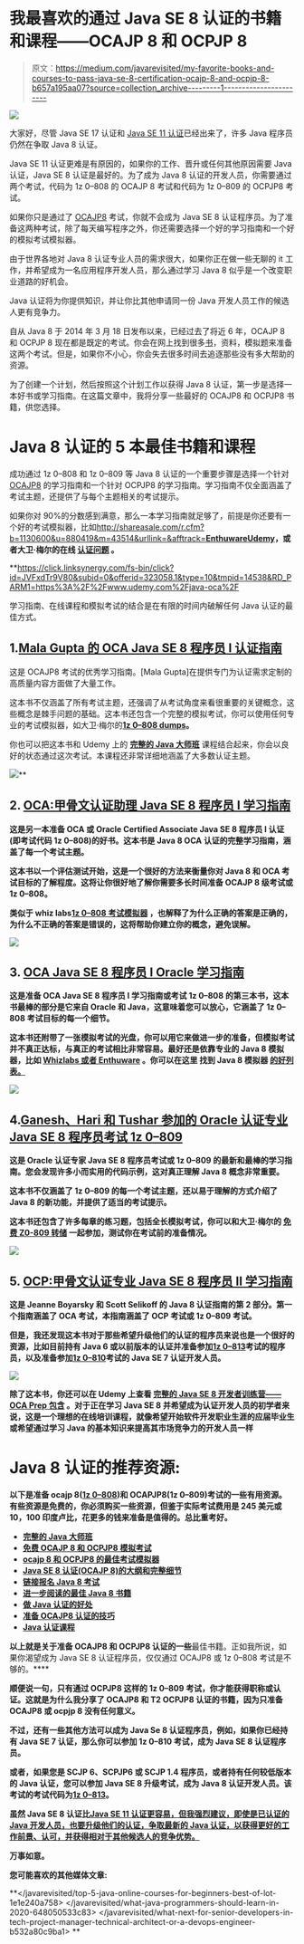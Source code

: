 # 我最喜欢的通过 Java SE 8 认证的书籍和课程——OCAJP 8 和 OCPJP 8

> 原文：<https://medium.com/javarevisited/my-favorite-books-and-courses-to-pass-java-se-8-certification-ocajp-8-and-ocpjp-8-b657a195aa07?source=collection_archive---------1----------------------->

[![](img/22cf29f49bc623b5e8a455ee5153bcf6.png)](https://click.linksynergy.com/fs-bin/click?id=JVFxdTr9V80&subid=0&offerid=323058.1&type=10&tmpid=14538&RD_PARM1=https%3A%2F%2Fwww.udemy.com%2Fjava-oca%2F)

大家好，尽管 Java SE 17 认证和 [Java SE 11 认证](https://javarevisited.blogspot.com/2019/12/how-to-crack-java-se-11-certification.html)已经出来了，许多 Java 程序员仍然在争取 Java 8 认证。

Java SE 11 认证更难是有原因的，如果你的工作、晋升或任何其他原因需要 Java 认证，Java SE 8 认证是最好的。为了成为 Java 8 认证的开发人员，你需要通过两个考试，代码为 1z 0–808 的 OCAJP 8 考试和代码为 1z 0–809 的 OCPJP8 考试。

如果你只是通过了 [OCAJP8](http://javarevisited.blogspot.sg/2014/09/latest-OCPJP-exam-java-8-certification-oracle-java-se-8.html) 考试，你就不会成为 Java SE 8 认证程序员。为了准备这两种考试，除了每天编写程序之外，你还需要选择一个好的学习指南和一个好的模拟考试模拟器。

由于世界各地对 Java 8 认证专业人员的需求很大，如果你正在做一些无聊的 it 工作，并希望成为一名应用程序开发人员，那么通过学习 Java 8 似乎是一个改变职业道路的好机会。

Java 认证将为你提供知识，并让你比其他申请同一份 Java 开发人员工作的候选人更有竞争力。

自从 Java 8 于 2014 年 3 月 18 日发布以来，已经过去了将近 6 年，OCAJP 8 和 OCPJP 8 现在都是既定的考试。你会在网上找到很多[书](http://javarevisited.blogspot.sg/2013/07/2-books-to-prepare-oracle-java-7-certification-OCA-OCP-OCPJP.html)，资料，模拟题来准备这两个考试。但是，如果你不小心，你会失去很多时间去追逐那些没有多大帮助的资源。

为了创建一个计划，然后按照这个计划工作以获得 Java 8 认证，第一步是选择一本好书或学习指南。在这篇文章中，我将分享一些最好的 OCAJP8 和 OCPJP8 书籍，供您选择。

# Java 8 认证的 5 本最佳书籍和课程

成功通过 1z 0–808 和 1z 0–809 等 Java 8 认证的一个重要步骤是选择一个针对 [OCAJP8](http://javarevisited.blogspot.sg/2015/07/good-time-to-become-java-certified-programmer-discount.html) 的学习指南和一个针对 OCPJP8 的学习指南。学习指南不仅全面涵盖了考试主题，还提供了与每个主题相关的考试提示。

如果你对 90%的分数感到满意，那么一本学习指南就足够了，前提是你还要有一个好的考试模拟器，比如<http://shareasale.com/r.cfm?b=1130600&u=880419&m=43514&urllink=&afftrack=>**[**Enthuware**](https://javarevisited.blogspot.com/2017/07/entuware-or-whizlabs-which-exam-simulator-best-for-java-certification.html)[Udemy](https://click.linksynergy.com/fs-bin/click?id=JVFxdTr9V80&subid=0&offerid=323058.1&type=10&tmpid=14538&RD_PARM1=https%3A%2F%2Fwww.udemy.com%2Fjava-oca%2F)，或者大卫·梅尔的在线 [**认证问题**](http://bit.ly/2uymzB1) 。**

**<https://click.linksynergy.com/fs-bin/click?id=JVFxdTr9V80&subid=0&offerid=323058.1&type=10&tmpid=14538&RD_PARM1=https%3A%2F%2Fwww.udemy.com%2Fjava-oca%2F>  

学习指南、在线课程和模拟考试的结合是在有限的时间内破解任何 Java 认证的最佳方式。

## 1.[Mala Gupta 的 OCA Java SE 8 程序员 I 认证指南](https://www.amazon.com/OCA-Java-Programmer-Certification-Guide/dp/1617293253?tag=javamysqlanta-20)

这是 OCAJP8 考试的优秀学习指南。[Mala Gupta]在提供专门为认证需求定制的高质量内容方面做了大量工作。

这本书不仅涵盖了所有考试主题，还强调了从考试角度来看很重要的关键概念，这些概念是棘手问题的基础。这本书还包含一个完整的模拟考试，你可以使用任何专业的考试模拟器，如大卫·梅尔的[**1z 0–808 dumps**](https://www.certification-questions.com/practice-exam/java/1z0-808?affiliateCode=fcff36fd-557a-4713-abf6-973e9924770f&utm_source=Javin&utm_medium=affiliate&utm_campaign=affiliate)**。**

你也可以把这本书和 Udemy 上的 [**完整的 Java 大师班**](https://click.linksynergy.com/deeplink?id=JVFxdTr9V80&mid=39197&murl=https%3A%2F%2Fwww.udemy.com%2Fcourse%2Fjava-the-complete-java-developer-course%2F) 课程结合起来，你会以良好的状态通过这次考试。本课程还非常详细地涵盖了大多数认证主题。

[![](img/3c4b9d0b3a91b935bb1249769629c6a7.png)](https://www.amazon.com/OCA-Java-Programmer-Certification-Guide/dp/1617293253?tag=javamysqlanta-20)**

## **2. [OCA:甲骨文认证助理 Java SE 8 程序员 I 学习指南](https://www.amazon.com/dp/1118957407?tag=javamysqlanta-20)**

**这是另一本准备 OCA 或 Oracle Certified Associate Java SE 8 程序员 I 认证(即考试代码 1z 0–808)的好书。这本书是 Java 8 OCA 认证的完整学习指南，涵盖了每一个考试主题。**

**这本书以一个评估测试开始，这是一个很好的方法来衡量你对 Java 8 和 OCA 考试目标的了解程度。这将让你很好地了解你需要多长时间准备 OCAJP 8 级考试或 1z 0–808。**

**类似于 whiz labs[**1z 0–808 考试模拟器**](http://shrsl.com/?g0ce) ，也解释了为什么正确的答案是正确的，为什么不正确的答案是错误的，这将帮助你建立你的概念，避免误解。**

**[![](img/433112ffed43d9cf0ca23a78b13f0af2.png)](https://www.amazon.com/dp/1118957407?tag=javamysqlanta-20)**

## **3. [OCA Java SE 8 程序员 I Oracle 学习指南](https://www.amazon.com/Programmer-Study-Guide-1Z0-808-Oracle/dp/1259587517?tag=javamysqlanta-20)**

**这是准备 OCA Java SE 8 程序员 I 学习指南或考试 1z 0–808 的第三本书，这本书最棒的部分是它来自 Oracle 和 Java，这意味着您可以放心，它涵盖了 1z 0–808 考试目标的每一个细节。**

**这本书还附带了一张模拟考试的光盘，你可以用它来做进一步的准备，但模拟考试并不真正达标，与真正的考试相比非常容易。最好还是依靠专业的 Java 8 模拟器，比如 [Whizlabs 或者 Enthuware](https://javarevisited.blogspot.com/2017/07/entuware-or-whizlabs-which-exam-simulator-best-for-java-certification.html) 。你可以在这里 找到 Java 8 模拟器 [**的好列表。**](http://www.java67.com/2017/03/top-10-ocajp-and-ocpjp-exam-simulators.html)**

**[![](img/160755338943ce09ed965d1011536806.png)](https://www.amazon.com/Programmer-Study-Guide-1Z0-808-Oracle/dp/1259587517?tag=javamysqlanta-20)**

## **4.[Ganesh、Hari 和 Tushar 参加的 Oracle 认证专业 Java SE 8 程序员考试 1z 0–809](https://www.amazon.com/Oracle-Certified-Professional-Programmer-1Z0-809/dp/1484218353/?tag=javamysqlanta-20)**

**这是 Oracle 认证专家 Java SE 8 程序员考试或 1z 0–809 的最新和最棒的学习指南。您会发现许多小而实用的代码示例，这对真正理解 Java 8 概念非常重要。**

**这本书不仅涵盖了 1z 0–809 的每一个考试主题，还以易于理解的方式介绍了 Java 8 的新功能，并提供了适当的考试提示。**

**这本书还包含了许多每章的练习题，包括全长模拟考试，你可以和大卫·梅尔的 [**免费 Z0-809 转储**](http://javarevisited.blogspot.com/2015/11/5-free-ocajp8-ocpjp8-mock-exams-and-practice-questions.html) 一起参加，测试你在考试前的准备情况。**

**[![](img/f0d76fc4b523a21743167da73f0dfb8e.png)](https://www.amazon.com/Oracle-Certified-Professional-Programmer-1Z0-809/dp/1484218353/?tag=javamysqlanta-20)**

## **5. [OCP:甲骨文认证专业 Java SE 8 程序员 II 学习指南](https://www.amazon.com/OCP-Certified-Professional-Programmer-1Z0-809/dp/1119067901?tag=javamysqlanta-20)**

**这是 Jeanne Boyarsky 和 Scott Selikoff 的 Java 8 认证指南的第 2 部分。第一个指南涵盖了 OCA 考试，本指南涵盖了 OCP 考试或 1z 0–809 考试。**

**但是，我还发现这本书对于那些希望升级他们的认证的程序员来说也是一个很好的资源，比如目前持有 Java 6 或以前版本的认证并准备参加[1z 0–813](http://javarevisited.blogspot.sg/2017/05/which-java-8-certification-should-you-take-1Z0-808-809-810-813-OCAJP-OCPJP.html)考试的程序员，以及准备参加[1z 0–810](https://javarevisited.blogspot.com/2017/01/difference-between-ocpjp-8-upgrade-exams-1Z0-813-1Z0-810.html#axzz5W8ldCgsD)考试的 Java SE 7 认证开发人员。**

**[![](img/6fc5b6f451a51b21a788b7ee5255de56.png)](https://www.amazon.com/OCP-Certified-Professional-Programmer-1Z0-809/dp/1119067901?tag=javamysqlanta-20)**

**除了这本书，你还可以在 Udemy 上查看 [**完整的 Java SE 8 开发者训练营——OCA Prep 包含**](https://click.linksynergy.com/fs-bin/click?id=JVFxdTr9V80&subid=0&offerid=323058.1&type=10&tmpid=14538&RD_PARM1=https%3A%2F%2Fwww.udemy.com%2Flearn-java-se-8-and-prepare-for-the-java-associate-exam%2F) 。对于正在学习 Java SE 8 并希望成为认证开发人员的初学者来说，这是一个理想的在线培训课程，就像希望开始软件开发职业生涯的应届毕业生或希望通过学习 Java 的基本知识来提高其市场竞争力的开发人员一样**

# **Java 8 认证的推荐资源:**

**以下是准备 ocajp 8([1z 0–808](http://javarevisited.blogspot.com/2017/04/ocajp-1z0-808-best-books-and-mock-exams-Java8-certification.html))和 OCAPJP8(1z 0–809)考试的一些有用资源。有些资源是免费的，你必须购买一些资源，但鉴于实际考试费用是 245 美元或 10，100 印度卢比，花更多的钱来准备是值得的。总比重考好。**

*   **[完整的 Java 大师班](https://click.linksynergy.com/deeplink?id=JVFxdTr9V80&mid=39197&murl=https%3A%2F%2Fwww.udemy.com%2Fcourse%2Fjava-the-complete-java-developer-course%2F)**
*   **[免费 OCAJP 8 和 OCPJP8 模拟考试](http://javarevisited.blogspot.com/2015/11/5-free-ocajp8-ocpjp8-mock-exams-and-practice-questions.html)**
*   **[ocajp 8 和 OCPJP8 的最佳考试模拟器](http://javarevisited.blogspot.com/2016/11/top-5-java-8-practice-test-and-exam-simulators-best-OCAJP-OCAPJP.html)**
*   **[Java SE 8 认证(OCAJP 8)的大纲和完整细节](https://education.oracle.com/pls/web_prod-plq-dad/db_pages.getpage?page_id=5001&get_params=p_exam_id:1Z0-809)**
*   **[链接报名 Java 8 考试](http://www.pearsonvue.com/oracle/)**
*   **[进一步阅读的最佳 Java 8 书籍](http://www.java67.com/2015/07/5-books-learn-java-8-functional-programming.html)**
*   **[做 Java 认证的好处](http://javarevisited.blogspot.com/2014/01/does-java-certifications-like-scjp-ocjp-ocpjp-helps-carrer-job-interviews.html)**
*   **[准备 OCAJP8 认证的技巧](http://javarevisited.blogspot.com/2016/12/5-tips-to-prepare-for-oracle-java-certifications-OCAJP-OCPJP-exams.html)**
*   **[Java 认证课程](https://javarevisited.blogspot.com/2018/01/top-5-java-8-certifications-courses-training-online-OCAJP.html)**

**以上就是关于准备 OCAJP8 和 OCPJP8 认证的一些**最佳书籍。正如我所说，如果你渴望成为 Java SE 8 认证程序员，仅仅通过 OCAJP8 或 1z 0–808 考试是不够的。****

**顺便说一句，只有通过 OCPJP8 这样的 1z 0–809 考试，你才能获得职称或认证。这就是为什么我分享了 OCAJP8 和 T2 OCPJP8 认证的书籍，因为只准备 OCAJP8 或 ocpjp 8 没有任何意义。**

**不过，还有一些其他方法可以成为 Java Se 8 认证程序员，例如，如果你已经持有 Java SE 7 认证，那么你可以参加 1z 0–810 考试，成为 Java SE 8 认证程序员。**

**或者，如果您是 SCJP 6、SCPJP6 或 SCJP 1.4 程序员，或者持有任何较低版本的 Java 认证，您可以参加 Java SE 8 升级考试，成为 Java 8 认证开发人员。该考试的考试代码为[1z 0–813](http://javarevisited.blogspot.sg/2017/01/difference-between-ocpjp-8-upgrade-exams-1Z0-813-1Z0-810.html)。**

**虽然 Java SE 8 认证比[**Java SE 11 认证更容易，但我强烈建议，即使是已认证的 Java 开发人员，也要升级他们的认证，争取最新的 Java 认证，以获得更好的工作前景、认可，并获得相对于其他候选人的竞争优势。**](https://javarevisited.blogspot.com/2019/10/top-5-books-courses-to-crack-oracles-java-se-11-certification-OCAJP11.html)**

**万事如意。**

****您可能喜欢的其他媒体文章:****

**</javarevisited/top-5-java-online-courses-for-beginners-best-of-lot-1e1e240a758>  </javarevisited/what-java-programmers-should-learn-in-2020-648050533c83>  </javarevisited/what-next-for-senior-developers-in-tech-project-manager-technical-architect-or-a-devops-engineer-b532a80c9ba1> **